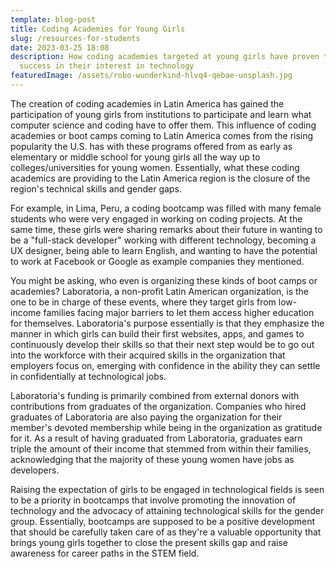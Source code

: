 ```yaml
---
template: blog-post
title: Coding Academies for Young Girls
slug: /resources-for-students
date: 2023-03-25 18:08
description: How coding academies targeted at young girls have proven to be a
  success in their interest in technology
featuredImage: /assets/robo-wunderkind-hlvq4-qebae-unsplash.jpg
---
```

The creation of coding academies in Latin America has gained the participation of young girls from institutions to participate and learn what computer science and coding have to offer them. This influence of coding academies or boot camps coming to Latin America comes from the rising popularity the U.S. has with these programs offered from as early as elementary or middle school for young girls all the way up to colleges/universities for young women. Essentially, what these coding academics are providing to the Latin America region is the closure of the region's technical skills and gender gaps.

For example, in Lima, Peru, a coding bootcamp was filled with many female students who were very engaged in working on coding projects. At the same time, these girls were sharing remarks about their future in wanting to be a "full-stack developer" working with different technology, becoming a UX designer, being able to learn English, and wanting to have the potential to work at Facebook or Google as example companies they mentioned. 

You might be asking, who even is organizing these kinds of boot camps or academies? Laboratoria, a non-profit Latin American organization, is the one to be in charge of these events, where they target girls from low-income families facing major barriers to let them access higher education for themselves. Laboratoria's purpose essentially is that they emphasize the manner in which girls can build their first websites, apps, and games to continuously develop their skills so that their next step would be to go out into the workforce with their acquired skills in the organization that employers focus on, emerging with confidence in the ability they can settle in confidentially at technological jobs. 

Laboratoria's funding is primarily combined from external donors with contributions from graduates of the organization. Companies who hired graduates of Laboratoria are also paying the organization for their member's devoted membership while being in the organization as gratitude for it. As a result of having graduated from Laboratoria, graduates earn triple the amount of their income that stemmed from within their families, acknowledging that the majority of these young women have jobs as developers. 

Raising the expectation of girls to be engaged in technological fields is seen to be a priority in bootcamps that involve promoting the innovation of technology and the advocacy of attaining technological skills for the gender group. Essentially, bootcamps are supposed to be a positive development that should be carefully taken care of as they're a valuable opportunity that brings young girls together to close the present skills gap and raise awareness for career paths in the STEM field.